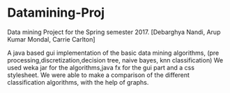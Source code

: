 # Datamining-Proj
Data mining Project for the Spring semester 2017.
[Debarghya Nandi, Arup Kumar Mondal, Carrie Carlton]

A java based gui implementation of the basic data mining algorithms, (pre processing,discretization,decision tree, naive bayes, knn classification)
We used weka jar for the algorithms,java fx for the gui part and a css stylesheet. We were able to make a comparison of the different classification algorithms, 
with the help of graphs. 




